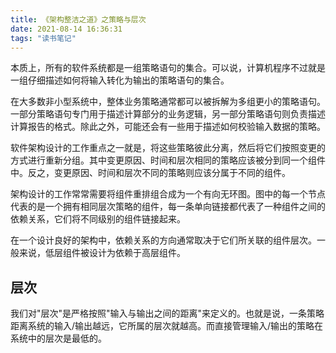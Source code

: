 ```yaml
---
title: 《架构整洁之道》之策略与层次
date: 2021-08-14 16:36:31
tags: "读书笔记"
---
```


本质上，所有的软件系统都是一组策略语句的集合。可以说，计算机程序不过就是一组仔细描述如何将输入转化为输出的策略语句的集合。
<!--more-->

在大多数非小型系统中，整体业务策略通常都可以被拆解为多组更小的策略语句。一部分策略语句专门用于描述计算部分的业务逻辑，另一部分策略语句则负责描述计算报告的格式。除此之外，可能还会有一些用于描述如何校验输入数据的策略。

软件架构设计的工作重点之一就是，将这些策略彼此分离，然后将它们按照变更的方式进行重新分组。其中变更原因、时间和层次相同的策略应该被分到同一个组件中。反之，变更原因、时间和层次不同的策略则应该分属于不同的组件。

架构设计的工作常常需要将组件重排组合成为一个有向无环图。图中的每一个节点代表的是一个拥有相同层次策略的组件，每一条单向链接都代表了一种组件之间的依赖关系，它们将不同级别的组件链接起来。

在一个设计良好的架构中，依赖关系的方向通常取决于它们所关联的组件层次。一般来说，低层组件被设计为依赖于高层组件。

## 层次
我们对"层次"是严格按照"输入与输出之间的距离"来定义的。也就是说，一条策略距离系统的输入/输出越远，它所属的层次就越高。而直接管理输入/输出的策略在系统中的层次是最低的。
